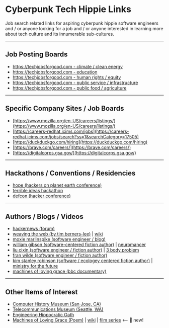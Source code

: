 # Cyberpunk Tech Hippie Links

Job search related links for aspiring cyberpunk hippie software engineers and / or anyone looking for a job and / or anyone interested in learning more about tech culture and its innumerable sub-cultures.

---

## Job Posting Boards

* [https://techjobsforgood.com - climate / clean energy](https://techjobsforgood.com/jobs/?q=&impact_areas=Clean+Energy&impact_areas=Climate+Change&impact_areas=Environment)
* [https://techjobsforgood.com - education](https://techjobsforgood.com/jobs/?q=&impact_areas=Education)
* [https://techjobsforgood.com - human rights / equity](https://techjobsforgood.com/jobs/?q=&impact_areas=Global+Peace+%26+Safety&impact_areas=Human+Rights+%26+Equality&impact_areas=Poverty+Alleviation+%26+Economic+Development)
* [https://techjobsforgood.com - public service / infrastructure](https://techjobsforgood.com/jobs/?q=&impact_areas=Public+Infrastructure&impact_areas=Public+Service+%26+Civic+Engagement&impact_areas=Water)
* [https://techjobsforgood.com - public food / agriculture](https://techjobsforgood.com/jobs/?q=&impact_areas=Food+%26+Agriculture)

---

## Specific Company Sites / Job Boards

* [https://www.mozilla.org/en-US/careers/listings/](https://www.mozilla.org/en-US/careers/listings/)
* [https://careers-redhat.icims.com/jobs](https://careers-redhat.icims.com/jobs/search?ss=1&searchCategory=17505)
* [https://duckduckgo.com/hiring](https://duckduckgo.com/hiring)
* [https://brave.com/careers/](https://brave.com/careers/)
* [https://digitalcorps.gsa.gov/](https://digitalcorps.gsa.gov/)

---

## Hackathons / Conventions / Residencies

* [hope (hackers on planet earth conference)](https://hope.net/)
* [terrible ideas hackathon](https://stupidhackathon.com/)
* [defcon (hacker conference)](https://defcon.org/)

---

## Authors / Blogs / Videos

* [hackernews (forum)](https://news.ycombinator.com/)
* [weaving the web (by tim berners-lee)](https://www.powells.com/book/weaving-the-web-9780062515872) | [wiki](https://en.wikipedia.org/wiki/Tim_Berners-Lee)
* [moxie marlinspike (software engineer / blog)](https://moxie.org/blog/)
* [william gibson (software-centered fiction author)](https://en.wikipedia.org/wiki/William_Gibson) | [neuromancer](https://www.powells.com/book/neuromancer-9780441007462)
* [liu cixin (software engineer / fiction author)](https://en.wikipedia.org/wiki/Liu_Cixin) | [3 body problem](https://www.powells.com/book/the-threebody-problem-9780765377067/62-0)
* [fran wilde (software engineer / fiction author)](https://en.wikipedia.org/wiki/Fran_Wilde_(author))
* [kim stanley robinson (software / ecologey centered fiction author)](https://en.wikipedia.org/wiki/Kim_Stanley_Robinson) | [ministry for the future](https://www.powells.com/book/ministry-for-the-future-9780316300131)
* [machines of loving grace (bbc documentary)](https://thoughtmaybe.com/all-watched-over-by-machines-of-loving-grace/)

---

## Other Items of Interest

* [Computer History Museum (San Jose, CA)](https://computerhistory.org/)
* [Telecommunications Museum (Seattle, WA)](https://www.telcomhistory.org/connections-museum-seattle/)
* [Engineering Hippocratic Oath](https://en.wikipedia.org/wiki/Order_of_the_Engineer)
* [Machines of Loving Grace (Poem)](https://www.sweetbooks.com/pictures/medium/SKB-4115.jpg) | [wiki](https://en.wikipedia.org/wiki/All_Watched_Over_by_Machines_of_Loving_Grace) | [film series](https://thoughtmaybe.com/all-watched-over-by-machines-of-loving-grace/) <-- 📌 new!

